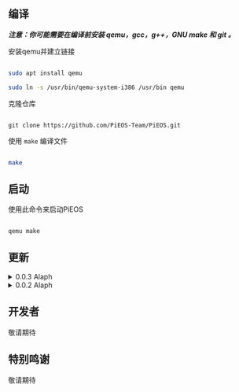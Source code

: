 ## 编译


<i><strong> 注意：你可能需要在编译前安装 qemu，gcc，g++，GNU make 和 git 。</strong></i>


安装qemu并建立链接


```sh

sudo apt install qemu

sudo ln -s /usr/bin/qemu-system-i386 /usr/bin qemu

```


克隆仓库


```bush

git clone https://github.com/PiEOS-Team/PiEOS.git

```


使用 `make` 编译文件


```sh

make

```


## 启动


使用此命令来启动PiEOS

```

qemu make

```


## 更新


<details>


<summary>0.0.3 Alaph</summary>


- 增加输入输出函数


- 移除了HIM :)


</details>


<details>


<summary>0.0.2 Alaph</summary>

- 修复了无法编译的问题（缺少floppy.img）

</details>


## 开发者

敬请期待

## 特别鸣谢

敬请期待



